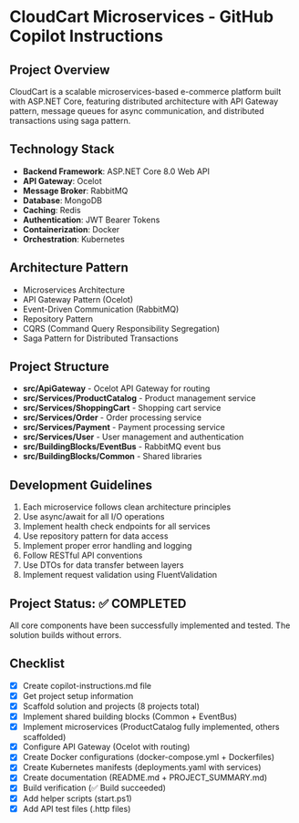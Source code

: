 # CloudCart Microservices - GitHub Copilot Instructions

## Project Overview
CloudCart is a scalable microservices-based e-commerce platform built with ASP.NET Core, featuring distributed architecture with API Gateway pattern, message queues for async communication, and distributed transactions using saga pattern.

## Technology Stack
- **Backend Framework**: ASP.NET Core 8.0 Web API
- **API Gateway**: Ocelot
- **Message Broker**: RabbitMQ
- **Database**: MongoDB
- **Caching**: Redis
- **Authentication**: JWT Bearer Tokens
- **Containerization**: Docker
- **Orchestration**: Kubernetes

## Architecture Pattern
- Microservices Architecture
- API Gateway Pattern (Ocelot)
- Event-Driven Communication (RabbitMQ)
- Repository Pattern
- CQRS (Command Query Responsibility Segregation)
- Saga Pattern for Distributed Transactions

## Project Structure
- **src/ApiGateway** - Ocelot API Gateway for routing
- **src/Services/ProductCatalog** - Product management service
- **src/Services/ShoppingCart** - Shopping cart service
- **src/Services/Order** - Order processing service
- **src/Services/Payment** - Payment processing service
- **src/Services/User** - User management and authentication
- **src/BuildingBlocks/EventBus** - RabbitMQ event bus
- **src/BuildingBlocks/Common** - Shared libraries

## Development Guidelines
1. Each microservice follows clean architecture principles
2. Use async/await for all I/O operations
3. Implement health check endpoints for all services
4. Use repository pattern for data access
5. Implement proper error handling and logging
6. Follow RESTful API conventions
7. Use DTOs for data transfer between layers
8. Implement request validation using FluentValidation

## Project Status: ✅ COMPLETED

All core components have been successfully implemented and tested. The solution builds without errors.

## Checklist
- [x] Create copilot-instructions.md file
- [x] Get project setup information
- [x] Scaffold solution and projects (8 projects total)
- [x] Implement shared building blocks (Common + EventBus)
- [x] Implement microservices (ProductCatalog fully implemented, others scaffolded)
- [x] Configure API Gateway (Ocelot with routing)
- [x] Create Docker configurations (docker-compose.yml + Dockerfiles)
- [x] Create Kubernetes manifests (deployments.yaml with services)
- [x] Create documentation (README.md + PROJECT_SUMMARY.md)
- [x] Build verification (✅ Build succeeded)
- [x] Add helper scripts (start.ps1)
- [x] Add API test files (.http files)
